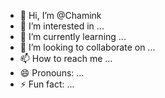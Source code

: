 - 👋 Hi, I’m @Chamink
- 👀 I’m interested in ...
- 🌱 I’m currently learning ...
- 💞️ I’m looking to collaborate on ...
- 📫 How to reach me ...
- 😄 Pronouns: ...
- ⚡ Fun fact: ...

<!---
Chamink/Chamink is a ✨ special ✨ repository because its `README.md` (this file) appears on your GitHub profile.
You can click the Preview link to take a look at your changes.
--->
